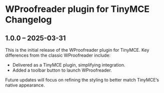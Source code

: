 # WProofreader plugin for TinyMCE Changelog

## 1.0.0 – 2025-03-31

This is the initial release of the WProofreader plugin for TinyMCE. Key differences from the classic WProofreader include:

- Delivered as a TinyMCE plugin, simplifying integration.
- Added a toolbar button to launch WProofreader.

Future updates will focus on refining the styling to better match TinyMCE’s native appearance.
